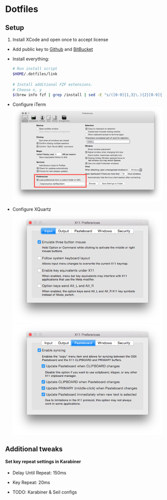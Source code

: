 # Dotfiles

## Setup

1. Install XCode and open once to accept license

- Add public key to [Github](https://github.com/settings/ssh) and [BitBucket](https://bitbucket.org/account/user/disusered/ssh-keys/)

- Install everything:
    ```bash
    # Run install script
    $HOME/.dotfiles/link

    # Install additional FZF extensions.
    # Choose n, y
    $(brew info fzf | grep /install | sed -E "s/([0-9]{1,3}\.){2}[0-9]{1,3}/HEAD/")
    ```

- Configure iTerm
  ![iTerm2 Configuration](https://raw.githubusercontent.com/disusered/dotfiles/docs/images/iterm.png "iTerm2 Configuration")

- Configure XQuartz
  ![XQuartz Configuration](https://raw.githubusercontent.com/disusered/dotfiles/docs/images/xquartz-input.png "iTerm2 Configuration")
  ![XQuartz Configuration](https://raw.githubusercontent.com/disusered/dotfiles/docs/images/xquartz-pasteboard.png "iTerm2 Configuration")

## Additional tweaks

#### Set key repeat settings in Karabiner
- Delay Until Repeat: 150ms
- Key Repeat: 20ms

- TODO: Karabiner & Seil configs
